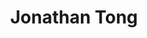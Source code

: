 ---
title: Jonathan Tong

superuser: false

user_groups: ["Graduate Students"]

weight: 31

role: PhD Candidate, International Business

organizations:
- name: National Taiwan University
  url: https://psy.ntu.edu.tw/

# bio: "短簡介區，My research interests include ...."

interests:
- Neuroeconomics
- Behavioral Game Theory
- Computational Cognitive Neuroscience
- Brain Imaging
- Neural Symbolic Computing
- Affective Artificial Intelligence

social:
- icon: envelope
  icon_pack: fas
  link: 'mailto:d03323003@ntu.edu.tw'
- icon: facebook
  icon_pack: fab
  link: https://
# - icon: github
#   icon_pack: fab
#   link: https://
# - icon: google-scholar # graduation-cap  # Alternatively, use `google-scholar` icon from `ai` icon pack
#  icon_pack: ai
#  link: ??

# Link to a PDF of your resume/CV from the About widget.
# To use: copy your resume to `static/uploads/resume.pdf`, enable `ai` icons in `params.toml`,
# and uncomment the lines below.
- icon: cv
  icon_pack: ai
  link: uploads/JonathanTong_CV.pdf

email: "d03323003@ntu.edu.tw"
highlight_name: true
---